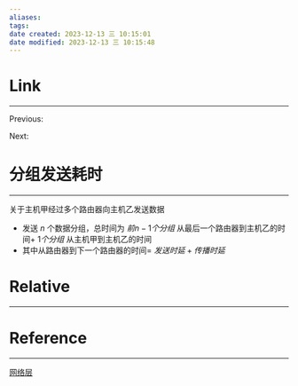 ```yaml
---
aliases: 
tags: 
date created: 2023-12-13 三 10:15:01
date modified: 2023-12-13 三 10:15:48
---
```


# Link

---
Previous:

Next:

# 分组发送耗时

---

关于主机甲经过多个路由器向主机乙发送数据

- 发送 $n$ 个数据分组，总时间为 $前n-1个分组$ 从最后一个路由器到主机乙的时间+ $1个分组$ 从主机甲到主机乙的时间
- 其中从路由器到下一个路由器的时间= $发送时延+传播时延$

# Relative

---

# Reference

---
[网络层](网络层.md)
